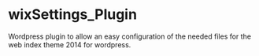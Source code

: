 wixSettings_Plugin
==================

Wordpress plugin to allow an easy configuration of the needed files for the web index theme 2014 for wordpress.
